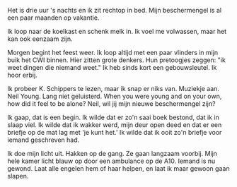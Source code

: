 Het is drie uur 's nachts en ik zit rechtop in bed. Mijn beschermengel is al een paar maanden op vakantie.

Ik loop naar de koelkast en schenk melk in. Ik voel me volwassen, maar het kan ook eenzaam zijn.

Morgen begint het feest weer. Ik loop altijd met een paar vlinders in mijn buik het CWI binnen. Hier zitten grote denkers. Hun pretoogjes zeggen: "ik weet dingen die niemand weet." Ik heb sinds kort een gebouwsleutel. Ik hoor erbij.

Ik probeer K. Schippers te lezen, maar ik snap er niks van. Muziekje aan. Neil Young. Lang niet geluisterd. When you were young and on your own, how did it feel to be alone? Neil, wil jij mijn nieuwe beschermengel zijn?

Ik gaap, dat is een begin. Ik wilde dat er zo'n saai boek bestond, dat ik in slaap viel. Ik wilde dat ik wakker werd, mijn deur open deed en dat er een briefje op de mat lag met 'je kunt het.' Ik wilde dat ik ooit zo'n briefje voor iemand geschreven had.

Ik doe mijn licht uit. Hakken op de gang. Ze gaan langzaam voorbij. Mijn hele kamer licht blauw op door een ambulance op de A10. Iemand is nu gewond. Laat alle engelen hem of haar helpen, en laat ik maar gewoon gaan slapen.
